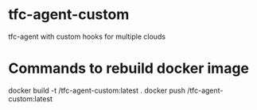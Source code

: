 # tfc-agent-custom
tfc-agent with custom hooks for multiple clouds

# Commands to rebuild docker image
docker build -t <repo>/tfc-agent-custom:latest .
docker push <repo>/tfc-agent-custom:latest